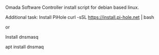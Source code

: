 Omada Software Controller install script for debian based linux.

Additional task:
Install PiHole
curl -sSL https://install.pi-hole.net | bash

or

Install dnsmasq

apt install dnsmaq